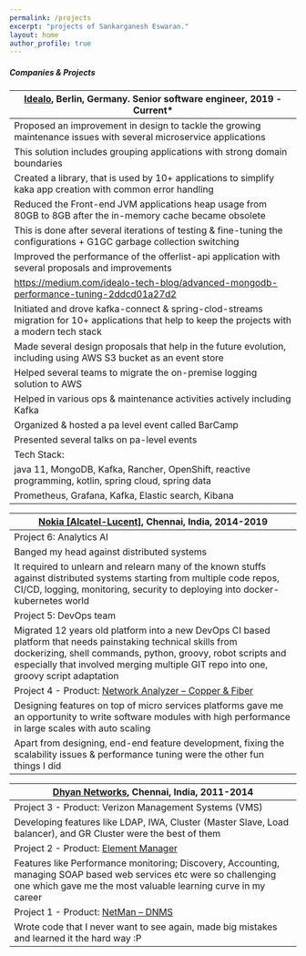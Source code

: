 ```yaml
---
permalink: /projects
excerpt: "projects of Sankarganesh Eswaran."
layout: home
author_profile: true
---
```

##### Companies & Projects

[Idealo](https://www.idealo.de/), Berlin, Germany. Senior software engineer, 2019 - Current*|
---------|
Proposed an improvement in design to tackle the growing maintenance issues with several microservice applications|
This solution includes grouping applications with strong domain boundaries|
Created a library, that is used by 10+ applications to simplify kaka app creation with common error handling|
Reduced the Front-end JVM applications heap usage from 80GB to 8GB after the in-memory cache became obsolete|
This is done after several iterations of testing & fine-tuning the configurations + G1GC garbage collection switching|
Improved the performance of the offerlist-api application with several proposals and improvements|
https://medium.com/idealo-tech-blog/advanced-mongodb-performance-tuning-2ddcd01a27d2|
Initiated and drove kafka-connect & spring-clod-streams migration for 10+ applications that help to keep the projects with a modern tech stack|
Made several design proposals that help in the future evolution, including using AWS S3 bucket as an event store|
Helped several teams to migrate the on-premise logging solution to AWS|
Helped in various ops & maintenance activities actively including Kafka|
Organized & hosted a pa level event called BarCamp|
Presented several talks on pa-level events|
Tech Stack:|
java 11, MongoDB, Kafka, Rancher, OpenShift, reactive programming, kotlin, spring cloud, spring data|
Prometheus, Grafana, Kafka, Elastic search, Kibana|

[Nokia [Alcatel-Lucent]](https://www.nokia.com/), Chennai, India, 2014-2019|
---|
Project 6: Analytics AI|
Banged my head against distributed systems |
It required to unlearn and relearn many of the known stuffs against distributed systems starting from multiple code repos, CI/CD, logging, monitoring, security to deploying into docker-kubernetes world|
Project 5: DevOps team|
Migrated 12 years old platform into a new DevOps CI based platform that needs painstaking technical skills from dockerizing, shell commands, python, groovy, robot scripts and especially that involved merging multiple GIT repo into one, groovy script adaptation|
Project 4 - Product:	[Network Analyzer – Copper & Fiber](https://www.nokia.com/networks/solutions/home-and-access-analytics/)|
Designing features on top of micro services platforms gave me an opportunity to write software modules with high performance in large scales with auto scaling|
Apart from designing, end-end feature development, fixing the scalability issues & performance tuning were the other fun things I did|

[Dhyan Networks](https://www.dhyan.com/), Chennai, India, 2011-2014|
-----|
Project 3 - Product: Verizon Management Systems (VMS)|
Developing features like LDAP, IWA, Cluster (Master Slave, Load balancer), and GR Cluster were the best of them|
Project 2 - Product: [Element Manager](https://www.dhyan.com/technology/#1585825471317-07c2a561-488b)|
Features like Performance monitoring; Discovery, Accounting, managing SOAP based web services etc were so challenging one which gave me the most valuable learning curve in my career|
Project 1 - Product: [NetMan – DNMS](https://www.dhyan.com/solutions/element-network-management-system/develop-a-new-ems/#netman-product-tour) |
Wrote code that I never want to see again, made big mistakes and learned it the hard way :P|
